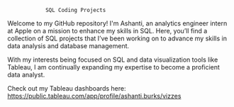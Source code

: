                 SQL Coding Projects
Welcome to my GitHub repository! I'm Ashanti, an analytics engineer intern at Apple on a mission to enhance my skills in SQL. Here, you’ll find a collection of SQL projects that I’ve been working on to advance my skills in data analysis and database management.

With my interests being focused on SQL and data visualization tools like Tableau, I am continually expanding my expertise to become a proficient data analyst.

Check out my Tableau dashboards here: https://public.tableau.com/app/profile/ashanti.burks/vizzes
